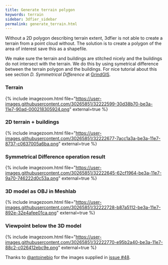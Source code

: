 ```yaml
---
title: Generate terrain polygon
keywords: terrain
sidebar: 3dfier_sidebar
permalink: generate_terrain.html
---
```


Without a 2D polygon describing terrain extent, 3dfier is not able to create a terrain from a point cloud without. The solution is to create a polygon of the area of interest save this as a shapefile.

We make sure the terrain and buildings are stitched nicely and the buildings do not intersect with the terrain. We do this by using symetrical difference between the terrain polygon and the buildings. For nice tutorial about this see section *D. Symmetrical Difference* at [GrindGIS](http://grindgis.com/software/qgis/basic-editing-tools-in-qgis).

### Terrain
{% include imagezoom.html file="https://user-images.githubusercontent.com/30265851/32222599-30d38b70-be3a-11e7-90ad-000218305924.png" external=true %}

### 2D terrain + buildings
{% include imagezoom.html file="https://user-images.githubusercontent.com/30265851/32222677-7acc1a3a-be3a-11e7-8737-c0637005a6ba.png" external=true %}

### Symmetrical Difference operation result
{% include imagezoom.html file="https://user-images.githubusercontent.com/30265851/32222645-62cf1964-be3a-11e7-9a70-746222d0c53a.png" external=true %}

### 3D model as OBJ in Meshlab
{% include imagezoom.html file="https://user-images.githubusercontent.com/30265851/32222728-b87a5112-be3a-11e7-892e-32e4afee01ca.png" external=true %}

### Viewpoint below the 3D model
{% include imagezoom.html file="https://user-images.githubusercontent.com/30265851/32222770-e95b2a40-be3a-11e7-88c2-c026412ebc9e.png" external=true %}

Thanks to [@antoinebio](https://github.com/antoinebio) for the images supplied in [issue #48](https://github.com/tudelft3d/3dfier/issues/48).